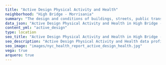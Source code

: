 ```yaml
---
title: "Active Design Physical Activity and Health"
neighborhood: "High Bridge - Morrisania"
summary: "The design and conditions of buildings, streets, public transportation and parks influence physical activity, use of active transportation and other healthy behavior. A neighborhood's features can also impact the safety of its residents."
data_json: "Active Design Physical Activity and Health in High Bridge - Morrisania"
content_yml: "active_design"
type: location
seo_title: "Active Design Physical Activity and Health in High Bridge - Morrisania"
seo_description: "Active Design Physical Activity and Health data profile for the High Bridge - Morrisania neighborhood of NYC."
seo_image: "images/nyc_health_report_active_design_health.jpg"
vega: true
arquero: true
---
```

